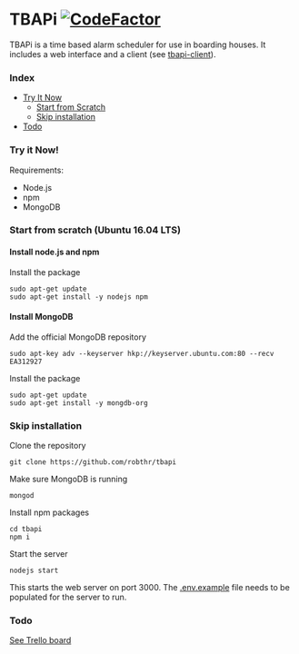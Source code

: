 # TBAPi [![CodeFactor](https://www.codefactor.io/repository/github/robthr/tbapi/badge)](https://www.codefactor.io/repository/github/robthr/tbapi)

TBAPi is a time based alarm scheduler for use in boarding houses. It includes a web interface and a client (see [tbapi-client](https://github.com/robthr/tbapi-client)).

### Index

-   [Try It Now](https://)
    -   [Start from Scratch](https://)
    -   [Skip installation](https://)
-   [Todo](https://)

### Try it Now!

Requirements:

-   Node.js
-   npm
-   MongoDB

### Start from scratch (Ubuntu 16.04 LTS)

#### Install node.js and npm

Install the package

    sudo apt-get update
    sudo apt-get install -y nodejs npm

#### Install MongoDB

Add the official MongoDB repository

    sudo apt-key adv --keyserver hkp://keyserver.ubuntu.com:80 --recv EA312927

Install the package    

    sudo apt-get update
    sudo apt-get install -y mongdb-org

### Skip installation

Clone the repository

    git clone https://github.com/robthr/tbapi

Make sure MongoDB is running

    mongod

Install npm packages

    cd tbapi
    npm i

Start the server

    nodejs start

This starts the web server on port 3000. The [.env.example](https://github.com/robthr/tbapi/blob/master/.env.example) file needs to be populated for the server to run.

### Todo

[See Trello board](https://trello.com/b/wJbxTfny)

